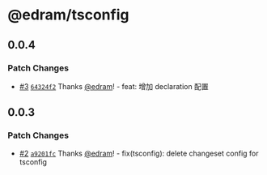# @edram/tsconfig

## 0.0.4

### Patch Changes

- [#3](https://github.com/edram/packages/pull/3) [`64324f2`](https://github.com/edram/packages/commit/64324f2d061a8b103fb41ba538db9530b641a55f) Thanks [@edram](https://github.com/edram)! - feat: 增加 declaration 配置

## 0.0.3

### Patch Changes

- [#2](https://github.com/edram/packages/pull/2) [`a9201fc`](https://github.com/edram/packages/commit/a9201fc3bd24096f46c1ec037ee9eda2ba2e7d65) Thanks [@edram](https://github.com/edram)! - fix(tsconfig): delete changeset config for tsconfig
